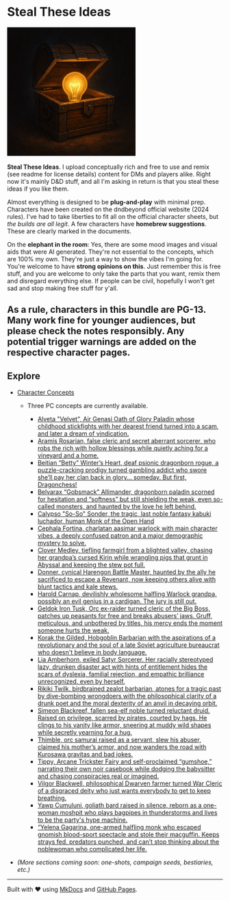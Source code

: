 # Steal These Ideas

<img src="assets/sti.png" alt="STI" width="300">

**Steal These Ideas**. I upload conceptually rich and free to use and remix (see readme for license details) content for DMs and players alike. Right now it's mainly D&D stuff, and all I'm asking in return is that you steal these ideas if you like them.

Almost everything is designed to be **plug-and-play** with minimal prep. Characters have been created on the dndbeyond official website (2024 rules). I've had to take liberties to fit all on the official character sheets, but *the builds are all legit*. A few characters have **homebrew suggestions**. These are clearly marked in the documents.

On the **elephant in the room**: Yes, there are some mood images and visual aids that were AI generated. They're not essential to the concepts, which are 100% my own. They're just a way to show the vibes I'm going for. You're welcome to have **strong opinions on this**. Just remember this is free stuff, and you are welcome to only take the parts that you want, remix them and disregard everything else. If people can be civil, hopefully I won't get sad and stop making free stuff for y'all.

As a rule, characters in this bundle are **PG-13**. Many work fine for younger audiences, but please check the notes responsibly. Any potential trigger warnings are added on the respective character pages.
---

## Explore

* [Character Concepts](character-concepts/)

  * Three PC concepts are currently available.

    * [Alveta "Velvet", Air Genasi Oath of Glory Paladin whose childhood stickfights with her dearest friend turned into a scam, and later a dream of vindication.](character_concepts/alveta-velvet)
	* [Aramis Rosarian, false cleric and secret aberrant sorcerer, who robs the rich with hollow blessings while quietly aching for a vineyard and a home.](character_concepts/aramis-rosarian)
	* [Beitian “Betty” Winter’s Heart, deaf psionic dragonborn rogue, a puzzle-cracking prodigy turned gambling addict who swore she’ll pay her clan back in glory... someday. But first, Dragonchess!](character_concepts/beitian-winters-heart)
	* [Belvarax “Gobsmack” Allimander, dragonborn paladin scorned for hesitation and “softness” but still shielding the weak, even so-called monsters, and haunted by the love he left behind.](character_concepts/belvarax-allimander)
	* [Calypso "So-So" Sonder, the tragic, last noble fantasy kabuki luchador, human Monk of the Open Hand](character_concepts/calypso-so-so-sonder)
    * [Cephala Fortina, charlatan aasimar warlock with main character vibes, a deeply confused patron and a major demographic mystery to solve.](character_concepts/cephala-fortina)
	* [Clover Medley, tiefling farmgirl from a blighted valley, chasing her grandpa’s cursed Kirin while wrangling pigs that grunt in Abyssal and keeping the stew pot full.](character_concepts/clover-medley)
	* [Donner, cynical Harengon Battle Master, haunted by the ally he sacrificed to escape a Revenant, now keeping others alive with blunt tactics and kale stews.](character_concepts/donner)
	* [Harold Carnap, devilishly wholesome halfling Warlock grandpa, possibly an evil genius in a cardigan. The jury is still out.](character_concepts/harold-carnap)
	* [Geldok Iron Tusk, Orc ex-raider turned cleric of the Big Boss, patches up peasants for free and breaks abusers’ jaws. Gruff, meticulous, and unbothered by titles, his mercy ends the moment someone hurts the weak.](character_concepts/geldok-iron-tusk)
	* [Korak the Gilded, Hobgoblin Barbarian with the aspirations of a revolutionary and the soul of a late Soviet agriculture bureaucrat who doesn't believe in body language.](character_concepts/korak-the-gilded)
	* [Lia Amberhorn, exiled Satyr Sorcerer. Her racially stereotyped lazy, drunken disaster act with hints of entitlement hides the scars of dyslexia, familial rejection, and empathic brilliance unrecognized, even by herself.](character_concepts/lia-amberhorn)
	* [Rikiki Twilk, birdbrained zealot barbarian, atones for a tragic past by dive-bombing wrongdoers with the philosophical clarity of a drunk poet and the moral dexterity of an anvil in decaying orbit.](character_concepts/rikiki-twilk)
	* [Simeon Blackreef, fallen sea-elf noble turned reluctant druid. Raised on privilege, scarred by pirates, courted by hags. He clings to his vanity like armor, sneering at muddy wild shapes while secretly yearning for a hug.](character_concepts/simeon-blackreef)
	* [Thimble, orc samurai raised as a servant, slew his abuser, claimed his mother’s armor, and now wanders the road with Kurosawa gravitas and bad jokes.](character_concepts/thimble)
	* [Tippy, Arcane Trickster Fairy and self-proclaimed “gumshoe,” narrating their own noir casebook while dodging the babysitter and chasing conspiracies real or imagined.](character_concepts/tippy)
	* [Vilgor Blackwell, philosophical Dwarven farmer turned War Cleric of a disgraced deity who just wants everybody to get to keep breathing.](character_concepts/vilgor-blackwell)
	* [Yawp Cumuluni, goliath bard raised in silence, reborn as a one-woman moshpit who plays bagpipes in thunderstorms and lives to be the party's hype machine.](character_concepts/yawp-cumuluni) 
	* [“Yelena Gagarina, one-armed halfling monk who escaped gnomish blood-sport spectacle and stole their macguffin. Keeps strays fed, predators punched, and can’t stop thinking about the noblewoman who complicated her life.](character_concepts/yelena-gagarina)
* *(More sections coming soon: one-shots, campaign seeds, bestiaries, etc.)*

---

Built with ❤️ using [MkDocs](https://www.mkdocs.org) and [GitHub Pages](https://pages.github.com/).
